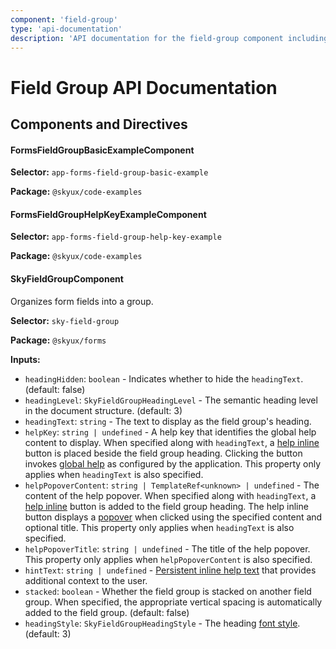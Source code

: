 ```yaml
---
component: 'field-group'
type: 'api-documentation'
description: 'API documentation for the field-group component including components, interfaces, and types.'
---
```


# Field Group API Documentation

## Components and Directives

#### FormsFieldGroupBasicExampleComponent

**Selector:** `app-forms-field-group-basic-example`

**Package:** `@skyux/code-examples`

#### FormsFieldGroupHelpKeyExampleComponent

**Selector:** `app-forms-field-group-help-key-example`

**Package:** `@skyux/code-examples`

#### SkyFieldGroupComponent

Organizes form fields into a group.

**Selector:** `sky-field-group`

**Package:** `@skyux/forms`

**Inputs:**

- `headingHidden`: `boolean` - Indicates whether to hide the `headingText`. (default: false)
- `headingLevel`: `SkyFieldGroupHeadingLevel` - The semantic heading level in the document structure. (default: 3)
- `headingText`: `string` - The text to display as the field group's heading.
- `helpKey`: `string | undefined` - A help key that identifies the global help content to display. When specified along with `headingText`, a [help inline](https://developer.blackbaud.com/skyux/components/help-inline)
button is placed beside the field group heading. Clicking the button invokes [global help](https://developer.blackbaud.com/skyux/learn/develop/global-help)
as configured by the application. This property only applies when `headingText` is also specified.
- `helpPopoverContent`: `string | TemplateRef<unknown> | undefined` - The content of the help popover. When specified along with `headingText`, a [help inline](https://developer.blackbaud.com/skyux/components/help-inline)
button is added to the field group heading. The help inline button displays a [popover](https://developer.blackbaud.com/skyux/components/popover)
when clicked using the specified content and optional title. This property only applies when `headingText` is also specified.
- `helpPopoverTitle`: `string | undefined` - The title of the help popover. This property only applies when `helpPopoverContent` is
also specified.
- `hintText`: `string | undefined` - [Persistent inline help text](https://developer.blackbaud.com/skyux/design/guidelines/user-assistance#inline-help) that provides
additional context to the user.
- `stacked`: `boolean` - Whether the field group is stacked on another field group. When specified, the appropriate
vertical spacing is automatically added to the field group. (default: false)
- `headingStyle`: `SkyFieldGroupHeadingStyle` - The heading [font style](https://developer.blackbaud.com/skyux/design/styles/typography#headings). (default: 3)